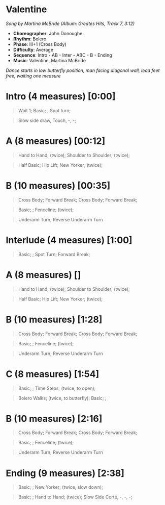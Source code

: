 # Valentine
*Song by Martina McBride (Album: Greates Hits, Track 7, 3:12)*

* **Choreographer**: John Donoughe
* **Rhythm**: Bolero
* **Phase**: III+1 (Cross Body)
* **Difficulty**: Average
* **Sequence**: Intro - AB - Inter - ABC - B - Ending
* **Music**: Valentine, Martina McBride

*Dance starts in low butterfly position, man facing diagonal wall, lead feet free, waiting one measure*

# Intro (4 measures) [0:00]

> Wait 1; Basic; ; Spot turn;

> Slow side draw, Touch, -, -;

# A (8 measures) [00:12]

> Hand to Hand; (twice); Shoulder to Shoulder; (twice);

> Half Basic; Hip Lift; New Yorker; (twice);

# B (10 measures) [00:35]

> Cross Body; Forward Break; Cross Body; Forward Break;

> Basic; ; Fenceline; (twice);

> Underarm Turn; Reverse Underarm Turn

# Interlude (4 measures) [1:00]

> Basic; ; Spot Turn; Forward Break;

# A (8 measures) []

> Hand to Hand; (twice); Shoulder to Shoulder; (twice);

> Half Basic; Hip Lift; New Yorker; (twice);

# B (10 measures) [1:28]

> Cross Body; Forward Break; Cross Body; Forward Break;

> Basic; ; Fenceline; (twice);

> Underarm Turn; Reverse Underarm Turn

# C (8 measures) [1:54]

> Basic; ; Time Steps; (twice, to open); 

> Bolero Walks; (twice, to butterfly); Basic; ; 

# B (10 measures) [2:16]

> Cross Body; Forward Break; Cross Body; Forward Break;

> Basic; ; Fenceline; (twice);

> Underarm Turn; Reverse Underarm Turn

# Ending (9 measures) [2:38]

> Basic; ; New Yorker; (twice, slow down);

> Basic; ; Hand to Hand; (twice); Slow Side Corté, -, -, -;